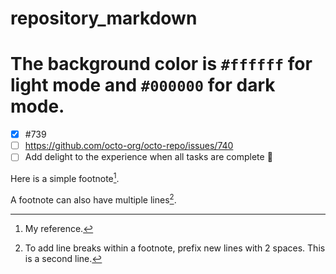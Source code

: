 # repository_markdown
# The background color is `#ffffff` for light mode and `#000000` for dark mode.
- [x] #739
- [ ] https://github.com/octo-org/octo-repo/issues/740
- [ ] Add delight to the experience when all tasks are complete :tada:

Here is a simple footnote[^1].

A footnote can also have multiple lines[^2].

[^1]: My reference.
[^2]: To add line breaks within a footnote, prefix new lines with 2 spaces.
  This is a second line.
